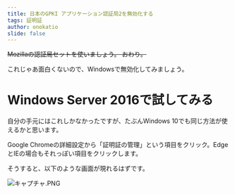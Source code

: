 ```yaml
---
title: 日本のGPKI アプリケーション認証局2を無効化する
tags: 証明証
author: onokatio
slide: false
---
```

~~Mozillaの認証局セットを使いましょう。 おわり。~~

これじゃあ面白くないので、Windowsで無効化してみましょう。

# Windows Server 2016で試してみる

自分の手元にはこれしかなかったですが、たぶんWindows 10でも同じ方法が使えるかと思います。

Google Chromeの詳細設定から「証明証の管理」という項目をクリック。EdgeとIEの場合もそれっぽい項目をクリックします。

そうすると、以下のような画面が現れるはずです。

![キャプチャ.PNG](https://qiita-image-store.s3.amazonaws.com/0/154157/e0c4f5f9-563c-8b74-ddfb-0bb789a23534.png)


